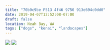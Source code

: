 ```yaml
---
title: "70b0c9be F513 4f46 9750 913e694c0dd0"
date: 2019-04-07T12:52:08-07:00
draft: false
location: Neah Bay, WA
tags: ["dogs", "kenai", "landscapes"]
---
```


![](https://d17enza3bfujl8.cloudfront.net/L1000583.jpg)
![](https://d17enza3bfujl8.cloudfront.net/L1000586.jpg)

